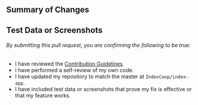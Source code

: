 ## **Summary of Changes**

## **Test Data or Screenshots**

###### _By submitting this pull request, you are confirming the following to be true:_

- I have reviewed the [Contribution Guidelines](https://github.com/IndexCoop/index-app/blob/master/CONTRIBUTING.md).
- I have performed a self-review of my own code.
- I have updated my repository to match the master at `IndexCoop/index-app`.
- I have included test data or screenshots that prove my fix is effective or that my feature works.
